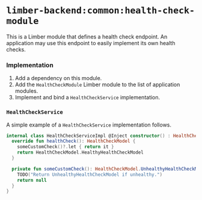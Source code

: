# `limber-backend:common:health-check-module`

This is a Limber module that defines a health check endpoint.
An application may use this endpoint to easily implement its own health checks.

### Implementation

1. Add a dependency on this module.
1. Add the `HealthCheckModule` Limber module to the list of application modules.
1. Implement and bind a `HealthCheckService` implementation.

### `HealthCheckService`

A simple example of a `HealthCheckService` implementation follows.

```kotlin
internal class HealthCheckServiceImpl @Inject constructor() : HealthCheckService {
  override fun healthCheck(): HealthCheckModel {
    someCustomCheck()?.let { return it }
    return HealthCheckModel.HealthyHealthCheckModel
  }

  private fun someCustomCheck(): HealthCheckModel.UnhealthyHealthCheckModel? {
    TODO("Return UnhealthyHealthCheckModel if unhealthy.")
    return null
  }
}
```
